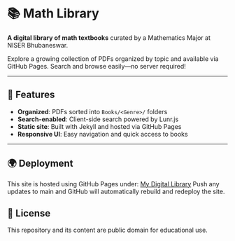 # 📚 Math Library

**A digital library of math textbooks** curated by a Mathematics Major at NISER Bhubaneswar.

Explore a growing collection of PDFs organized by topic and available via GitHub Pages. Search and browse easily—no server required!

---

## 🚀 Features

- **Organized**: PDFs sorted into `Books/<Genre>/` folders
- **Search-enabled**: Client-side search powered by Lunr.js
- **Static site**: Built with Jekyll and hosted via GitHub Pages
- **Responsive UI**: Easy navigation and quick access to books

---

## 🌍 Deployment

This site is hosted using GitHub Pages under:
[My Digital Library](https://thebookbandit.github.io/MyLibrary/)
Push any updates to main and GitHub will automatically rebuild and redeploy the site.

## 📄 License
This repository and its content are public domain for educational use.

